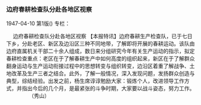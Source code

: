 ### 边府春耕检查队分赴各地区视察

1947-04-10
第1版()
专栏：

　  边府春耕检查队分赴各地区视察
    【本报特讯】边府春耕生产检查队，已于七日下乡，分赴老区、新区及边沿区三种不同地带，了解即将开展的春耕运动。该队由边府直属机关干部二十余人组成，数日来分组研究今年有关生产运动的指示，拟定春耕检查重点：老区在于了解春耕生产中如何高度的组织起来，新区在于了解群众翻身运动与生产运动衔接过程中的思想转变与组织转变，边沿区着重了解战争、土地改革及生产三者之结合。此外，了解一般情况，深入发现问题，发扬群众创造与典型，综结经验。出发之前，杨生席谆谆勉励大家：锻炼个人，改进领导工作方式，并指出今后的几个月，是最紧张的斗争时期，大家要以战斗姿态，努力工作。
　　　　        （秀山）
